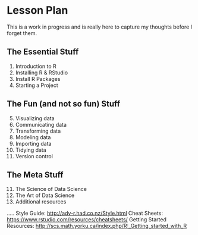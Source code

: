# Lesson Plan

This is a work in progress and is really here to capture my thoughts before I forget them. 

## The Essential Stuff
1. Introduction to R
2. Installing R & RStudio
3. Install R Packages
4. Starting a Project

## The Fun (and not so fun) Stuff
5. Visualizing data
6. Communicating data
7. Transforming data
8. Modeling data
9. Importing data
10. Tidying data
11. Version control

## The Meta Stuff
11. The Science of Data Science
12. The Art of Data Science
13. Additional resources



.....
Style Guide: http://adv-r.had.co.nz/Style.html
Cheat Sheets: https://www.rstudio.com/resources/cheatsheets/
Getting Started Resources: http://scs.math.yorku.ca/index.php/R:_Getting_started_with_R
